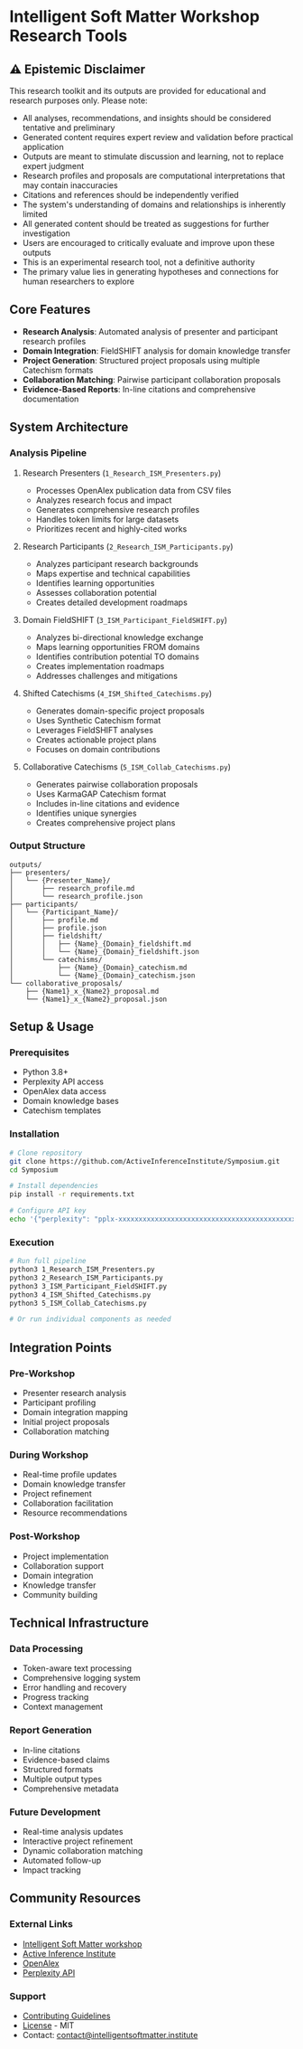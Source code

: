 # Intelligent Soft Matter Workshop Research Tools

## ⚠️ Epistemic Disclaimer

This research toolkit and its outputs are provided for educational and research purposes only. Please note:

- All analyses, recommendations, and insights should be considered tentative and preliminary
- Generated content requires expert review and validation before practical application
- Outputs are meant to stimulate discussion and learning, not to replace expert judgment
- Research profiles and proposals are computational interpretations that may contain inaccuracies
- Citations and references should be independently verified
- The system's understanding of domains and relationships is inherently limited
- All generated content should be treated as suggestions for further investigation
- Users are encouraged to critically evaluate and improve upon these outputs
- This is an experimental research tool, not a definitive authority
- The primary value lies in generating hypotheses and connections for human researchers to explore

## Core Features

- **Research Analysis**: Automated analysis of presenter and participant research profiles
- **Domain Integration**: FieldSHIFT analysis for domain knowledge transfer
- **Project Generation**: Structured project proposals using multiple Catechism formats
- **Collaboration Matching**: Pairwise participant collaboration proposals
- **Evidence-Based Reports**: In-line citations and comprehensive documentation

## System Architecture

### Analysis Pipeline

1. Research Presenters (`1_Research_ISM_Presenters.py`)
   - Processes OpenAlex publication data from CSV files
   - Analyzes research focus and impact
   - Generates comprehensive research profiles
   - Handles token limits for large datasets
   - Prioritizes recent and highly-cited works

2. Research Participants (`2_Research_ISM_Participants.py`)
   - Analyzes participant research backgrounds
   - Maps expertise and technical capabilities
   - Identifies learning opportunities
   - Assesses collaboration potential
   - Creates detailed development roadmaps

3. Domain FieldSHIFT (`3_ISM_Participant_FieldSHIFT.py`)
   - Analyzes bi-directional knowledge exchange
   - Maps learning opportunities FROM domains
   - Identifies contribution potential TO domains
   - Creates implementation roadmaps
   - Addresses challenges and mitigations

4. Shifted Catechisms (`4_ISM_Shifted_Catechisms.py`)
   - Generates domain-specific project proposals
   - Uses Synthetic Catechism format
   - Leverages FieldSHIFT analyses
   - Creates actionable project plans
   - Focuses on domain contributions

5. Collaborative Catechisms (`5_ISM_Collab_Catechisms.py`)
   - Generates pairwise collaboration proposals
   - Uses KarmaGAP Catechism format
   - Includes in-line citations and evidence
   - Identifies unique synergies
   - Creates comprehensive project plans

### Output Structure
```
outputs/
├── presenters/
│   └── {Presenter_Name}/
│       ├── research_profile.md
│       └── research_profile.json
├── participants/
│   └── {Participant_Name}/
│       ├── profile.md
│       ├── profile.json
│       ├── fieldshift/
│       │   ├── {Name}_{Domain}_fieldshift.md
│       │   └── {Name}_{Domain}_fieldshift.json
│       └── catechisms/
│           ├── {Name}_{Domain}_catechism.md
│           └── {Name}_{Domain}_catechism.json
└── collaborative_proposals/
    ├── {Name1}_x_{Name2}_proposal.md
    └── {Name1}_x_{Name2}_proposal.json
```

## Setup & Usage

### Prerequisites
- Python 3.8+
- Perplexity API access
- OpenAlex data access
- Domain knowledge bases
- Catechism templates

### Installation
```bash
# Clone repository
git clone https://github.com/ActiveInferenceInstitute/Symposium.git
cd Symposium

# Install dependencies
pip install -r requirements.txt

# Configure API key
echo '{"perplexity": "pplx-xxxxxxxxxxxxxxxxxxxxxxxxxxxxxxxxxxxxxxxxxxxxxxxx"}' > llm_keys.key
```

### Execution
```bash
# Run full pipeline
python3 1_Research_ISM_Presenters.py
python3 2_Research_ISM_Participants.py
python3 3_ISM_Participant_FieldSHIFT.py
python3 4_ISM_Shifted_Catechisms.py
python3 5_ISM_Collab_Catechisms.py

# Or run individual components as needed
```

## Integration Points

### Pre-Workshop
- Presenter research analysis
- Participant profiling
- Domain integration mapping
- Initial project proposals
- Collaboration matching

### During Workshop
- Real-time profile updates
- Domain knowledge transfer
- Project refinement
- Collaboration facilitation
- Resource recommendations

### Post-Workshop
- Project implementation
- Collaboration support
- Domain integration
- Knowledge transfer
- Community building

## Technical Infrastructure

### Data Processing
- Token-aware text processing
- Comprehensive logging system
- Error handling and recovery
- Progress tracking
- Context management

### Report Generation
- In-line citations
- Evidence-based claims
- Structured formats
- Multiple output types
- Comprehensive metadata

### Future Development
- Real-time analysis updates
- Interactive project refinement
- Dynamic collaboration matching
- Automated follow-up
- Impact tracking

## Community Resources

### External Links
- [Intelligent Soft Matter workshop](https://softmat.net/intelligent-soft-matter/)
- [Active Inference Institute](https://activeinference.institute/)
- [OpenAlex](https://openalex.org/)
- [Perplexity API](https://perplexity.ai/)

### Support
- [Contributing Guidelines](CONTRIBUTING.md)
- [License](LICENSE) - MIT
- Contact: [contact@intelligentsoftmatter.institute](mailto:contact@intelligentsoftmatter.institute)